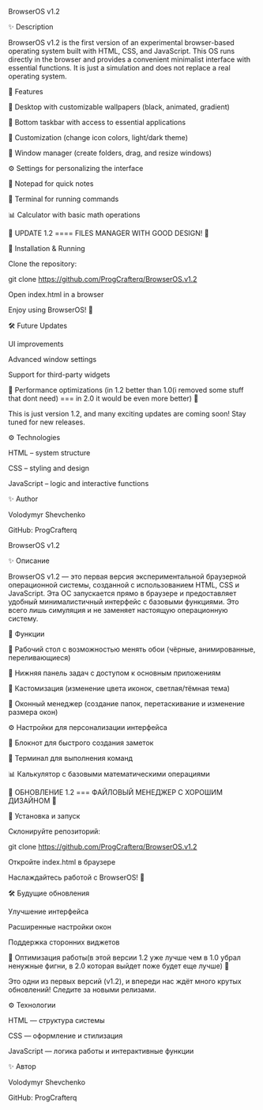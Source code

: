 BrowserOS v1.2

✨ Description

BrowserOS v1.2 is the first version of an experimental browser-based operating system built with HTML, CSS, and JavaScript. This OS runs directly in the browser and provides a convenient minimalist interface with essential functions. It is just a simulation and does not replace a real operating system.

🔧 Features

📁 Desktop with customizable wallpapers (black, animated, gradient)

🔄 Bottom taskbar with access to essential applications

🎨 Customization (change icon colors, light/dark theme)

🔢 Window manager (create folders, drag, and resize windows)

⚙️ Settings for personalizing the interface

📝 Notepad for quick notes

🤖 Terminal for running commands

📊 Calculator with basic math operations

👑 UPDATE 1.2  ==== FILES MANAGER WITH GOOD DESIGN! 👑

📃 Installation & Running

Clone the repository:

git clone https://github.com/ProgCrafterq/BrowserOS.v1.2

Open index.html in a browser

Enjoy using BrowserOS! 🚀

🛠️ Future Updates

UI improvements

Advanced window settings

Support for third-party widgets

📲 Performance optimizations (in 1.2 better than 1.0(i removed some stuff that dont need) === in 2.0 it would be even more better) 📲

This is just version 1.2, and many exciting updates are coming soon! Stay tuned for new releases.

⚙️ Technologies

HTML – system structure

CSS – styling and design

JavaScript – logic and interactive functions

✨ Author

Volodymyr Shevchenko

GitHub:  ProgCrafterq

BrowserOS v1.2

✨ Описание

BrowserOS v1.2 — это первая версия экспериментальной браузерной операционной системы, созданной с использованием HTML, CSS и JavaScript. Эта ОС запускается прямо в браузере и предоставляет удобный минималистичный интерфейс с базовыми функциями. Это всего лишь симуляция и не заменяет настоящую операционную систему.

🔧 Функции

📁 Рабочий стол с возможностью менять обои (чёрные, анимированные, переливающиеся)

🔄 Нижняя панель задач с доступом к основным приложениям

🎨 Кастомизация (изменение цвета иконок, светлая/тёмная тема)

🔢 Оконный менеджер (создание папок, перетаскивание и изменение размера окон)

⚙️ Настройки для персонализации интерфейса

📝 Блокнот для быстрого создания заметок

🤖 Терминал для выполнения команд

📊 Калькулятор с базовыми математическими операциями

👑 ОБНОВЛЕНИЕ 1.2 === ФАЙЛОВЫЙ МЕНЕДЖЕР С ХОРОШИМ ДИЗАЙНОМ 👑

📃 Установка и запуск

Склонируйте репозиторий:

git clone https://github.com/ProgCrafterq/BrowserOS.v1.2

Откройте index.html в браузере

Наслаждайтесь работой с BrowserOS! 🚀

🛠️ Будущие обновления

Улучшение интерфейса

Расширенные настройки окон

Поддержка сторонних виджетов

📲 Оптимизация работы(в этой версии 1.2 уже лучше чем в 1.0 убрал ненужные фигни, в 2.0 которая выйдет поже будет еще лучше) 📲

Это одни из первых версий (v1.2), и впереди нас ждёт много крутых обновлений! Следите за новыми релизами.

⚙️ Технологии

HTML — структура системы

CSS — оформление и стилизация

JavaScript — логика работы и интерактивные функции

✨ Автор 

Volodymyr Shevchenko 

GitHub: ProgCrafterq

